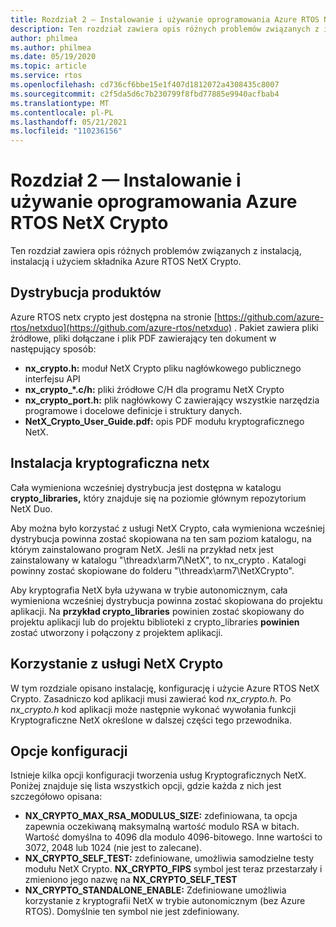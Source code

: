 ```yaml
---
title: Rozdział 2 — Instalowanie i używanie oprogramowania Azure RTOS NetX Crypto
description: Ten rozdział zawiera opis różnych problemów związanych z instalacją, instalacją i użyciem składnika NetX Crypto.
author: philmea
ms.author: philmea
ms.date: 05/19/2020
ms.topic: article
ms.service: rtos
ms.openlocfilehash: cd736cf6bbe15e1f407d1812072a4308435c8007
ms.sourcegitcommit: c2f5da5d6c7b230799f8fbd77885e9940acfbab4
ms.translationtype: MT
ms.contentlocale: pl-PL
ms.lasthandoff: 05/21/2021
ms.locfileid: "110236156"
---
```

# <a name="chapter-2---installation-and-use-of-azure-rtos-netx-crypto"></a>Rozdział 2 — Instalowanie i używanie oprogramowania Azure RTOS NetX Crypto

Ten rozdział zawiera opis różnych problemów związanych z instalacją, instalacją i użyciem składnika Azure RTOS NetX Crypto.

## <a name="product-distribution"></a>Dystrybucja produktów

Azure RTOS netx crypto jest dostępna na stronie [https://github.com/azure-rtos/netxduo](https://github.com/azure-rtos/netxduo) . Pakiet zawiera pliki źródłowe, pliki dołączane i plik PDF zawierający ten dokument w następujący sposób:

- **nx_crypto.h:** moduł NetX Crypto pliku nagłówkowego publicznego interfejsu API
- **nx_crypto_*.c/h:** pliki źródłowe C/H dla programu NetX Crypto
- **nx_crypto_port.h:** plik nagłówkowy C zawierający wszystkie narzędzia programowe i docelowe definicje i struktury danych.
- **NetX_Crypto_User_Guide.pdf:** opis PDF modułu kryptograficznego NetX.

## <a name="netx-crypto-installation"></a>Instalacja kryptograficzna netx

Cała wymieniona wcześniej dystrybucja jest dostępna w katalogu **crypto_libraries,** który znajduje się na poziomie głównym repozytorium NetX Duo.

Aby można było korzystać z usługi NetX Crypto, cała wymieniona wcześniej dystrybucja powinna zostać skopiowana na ten sam poziom katalogu, na którym zainstalowano program NetX. Jeśli na przykład netx jest zainstalowany w katalogu "\threadx\arm7\NetX", to nx_crypto *.* Katalogi powinny zostać skopiowane do folderu "\threadx\arm7\NetXCrypto".

Aby kryptografia NetX była używana w trybie autonomicznym, cała wymieniona wcześniej dystrybucja powinna zostać skopiowana do projektu aplikacji. Na **przykład crypto_libraries** powinien zostać skopiowany do projektu aplikacji lub do projektu biblioteki z crypto_libraries **powinien** zostać utworzony i połączony z projektem aplikacji. 

## <a name="using-netx-crypto"></a>Korzystanie z usługi NetX Crypto

W tym rozdziale opisano instalację, konfigurację i użycie Azure RTOS NetX Crypto. Zasadniczo kod aplikacji musi zawierać kod *nx_crypto.h.*  Po *nx_crypto.h* kod aplikacji może następnie wykonać wywołania funkcji Kryptograficzne NetX określone w dalszej części tego przewodnika.

## <a name="configuration-options"></a>Opcje konfiguracji

Istnieje kilka opcji konfiguracji tworzenia usług Kryptograficznych NetX. Poniżej znajduje się lista wszystkich opcji, gdzie każda z nich jest szczegółowo opisana:

- **NX_CRYPTO_MAX_RSA_MODULUS_SIZE:** zdefiniowana, ta opcja zapewnia oczekiwaną maksymalną wartość modulo RSA w bitach. Wartość domyślna to 4096 dla modulo 4096-bitowego. Inne wartości to 3072, 2048 lub 1024 (nie jest to zalecane).
- **NX_CRYPTO_SELF_TEST:** zdefiniowane, umożliwia samodzielne testy modułu NetX Crypto. **NX_CRYPTO_FIPS** symbol jest teraz przestarzały i zmieniono jego nazwę na **NX_CRYPTO_SELF_TEST**
- **NX_CRYPTO_STANDALONE_ENABLE:** Zdefiniowane umożliwia korzystanie z kryptografii NetX w trybie autonomicznym (bez Azure RTOS). Domyślnie ten symbol nie jest zdefiniowany.
